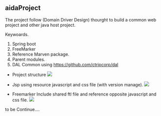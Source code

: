 ## aidaProject
The project follow (Domain Driver Design) thourght to build a common web project and  other java host project.

Keywoards.
1.   Spring boot 
2.   FreeMarker
3.   Reference Marven package.
4.   Parent modules.
5.   DAL Common using  https://github.com/ctripcorp/dal


* Project structure
    <img src="https://raw.githubusercontent.com/DaqingFeng/Springboot-domain-driver-design/master/picture/project.png">
    
    
    
*  Jsp using resource javascript and css file (with version manage).
    <img src="https://raw.githubusercontent.com/DaqingFeng/Springboot-domain-driver-design/master/picture/home.png">
    
    

* Freemarker Include shared ftl file and reference opposite javascript and css file.
     <img src="https://raw.githubusercontent.com/DaqingFeng/Springboot-domain-driver-design/master/picture/freemarker.png">
     
     
 to be Continue....
